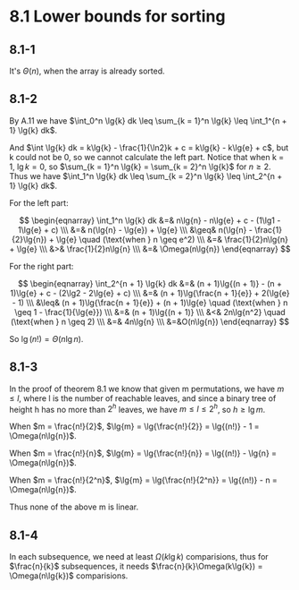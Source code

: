 # 8.1 Lower bounds for sorting
## 8.1-1
It's $\Theta(n)$, when the array is already sorted.

## 8.1-2
By A.11 we have $\int_0^n \lg{k} dk \leq \sum_{k = 1}^n \lg{k} \leq \int_1^{n + 1} \lg{k} dk$.

And $\int \lg{k} dk = k\lg{k} - \frac{1}{\ln2}k + c = k\lg{k} - k\lg{e} + c$, but k could not be 0, so we cannot calculate the left part. Notice that when k = 1, $\lg{k} = 0$, so $\sum_{k = 1}^n \lg{k} = \sum_{k = 2}^n \lg{k}$ for $n \geq 2$. Thus we have $\int_1^n \lg{k} dk \leq \sum_{k = 2}^n \lg{k} \leq \int_2^{n + 1} \lg{k} dk$.

For the left part:

$$
\begin{eqnarray}
\int_1^n \lg{k} dk &=& n\lg{n} - n\lg{e} + c - (1\lg1 - 1\lg{e} + c) \\\
&=& n(\lg{n} - \lg{e}) + \lg{e} \\\
&\geq& n(\lg{n} - \frac{1}{2}\lg{n}) + \lg{e} \quad (\text{when } n \geq e^2) \\\
&=& \frac{1}{2}n\lg{n} + \lg{e} \\\
&>& \frac{1}{2}n\lg{n} \\\
&=& \Omega(n\lg{n})
\end{eqnarray}
$$

For the right part:

$$
\begin{eqnarray}
\int_2^{n + 1} \lg{k} dk &=& (n + 1)\lg{(n + 1)} - (n + 1)\lg{e} + c - (2\lg2 - 2\lg{e} + c) \\\
&=& (n + 1)\lg{\frac{n + 1}{e}} + 2(\lg{e} - 1) \\\
&\leq& (n + 1)\lg{\frac{n + 1}{e}} + (n + 1)\lg{e} \quad (\text{when } n \geq 1 - \frac{1}{\lg{e}}) \\\
&=& (n + 1)\lg{(n + 1)} \\\
&<& 2n\lg{n^2} \quad (\text{when } n \geq 2) \\\
&=& 4n\lg{n} \\\
&=&O(n\lg{n})
\end{eqnarray}
$$

So $\lg{(n!)} = \Theta(n\lg{n})$.

## 8.1-3
In the proof of theorem 8.1 we know that given m permutations, we have $m \leq l$, where l is the number of reachable leaves, and since a binary tree of height h has no more than $2^h$ leaves, we have $m \leq l \leq 2^h$, so $h \geq \lg{m}$.

When $m = \frac{n!}{2}$, $\lg{m} = \lg{\frac{n!}{2}} = \lg{(n!)} - 1 = \Omega(n\lg{n})$.

When $m = \frac{n!}{n}$, $\lg{m} = \lg{\frac{n!}{n}} = \lg{(n!)} - \lg{n} = \Omega(n\lg{n})$.

When $m = \frac{n!}{2^n}$, $\lg{m} = \lg{\frac{n!}{2^n}} = \lg{(n!)} - n = \Omega(n\lg{n})$.

Thus none of the above m is linear.

## 8.1-4
In each subsequence, we need at least $\Omega(k\lg{k})$ comparisions, thus for $\frac{n}{k}$ subsequences, it needs $\frac{n}{k}\Omega(k\lg{k}) = \Omega(n\lg{k})$ comparisions.